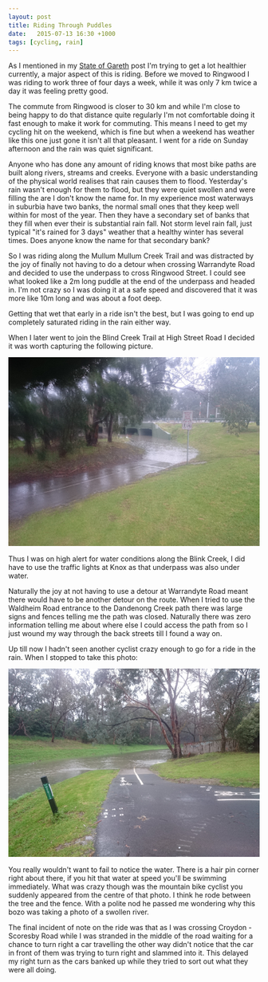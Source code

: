 ```yaml
---
layout: post
title: Riding Through Puddles
date:   2015-07-13 16:30 +1000
tags: [cycling, rain]
---
```


As I mentioned in my [State of Gareth][1] post I'm trying to get a lot 
healthier currently, a major aspect of this is riding. Before we moved to 
Ringwood I was riding to work three of four days a week, while it was only 7 km 
twice a day it was feeling pretty good. 

The commute from Ringwood is closer to 30 km and while I'm close to being happy 
to do that distance quite regularly I'm not comfortable doing it fast enough to 
make it work for commuting. This means I need to get my cycling hit on the 
weekend, which is fine but when a weekend has weather like this one just gone 
it isn't all that pleasant. I went for a ride on Sunday afternoon and the rain 
was quiet significant.

Anyone who has done any amount of riding knows that most bike paths are built 
along rivers, streams and creeks. Everyone with a basic understanding of the 
physical world realises that rain causes them to flood. Yesterday's rain wasn't 
enough for them to flood, but they were quiet swollen and were filling the are 
I don't know the name for. In my experience most waterways in suburbia have two 
banks, the normal small ones that they keep well within for most of the year. 
Then they have a secondary set of banks that they fill when ever their is 
substantial rain fall. Not storm level rain fall, just typical "it's rained for 
3 days" weather that a healthy winter has several times. Does anyone know the 
name for that secondary bank?

So I was riding along the Mullum Mullum Creek Trail and was distracted by the joy 
of finally not having to do a detour when crossing Warrandyte Road and decided to 
use the underpass to cross Ringwood Street. I could see what looked like a 2m long 
puddle at the end of the underpass and headed in. I'm not crazy so I was doing it 
at a safe speed and discovered that it was more like 10m long and was about a foot 
deep.

Getting that wet that early in a ride isn't the best, but I was going to end up
completely saturated riding in the rain either way.

When I later went to join the Blind Creek Trail at High Street Road I decided it 
was worth capturing the following picture.

![Tunnel 99% submerged](/img/IMG_20150712_150354.small.jpg)

Thus I was on high alert for water conditions along the Blink Creek, I did have to 
use the traffic lights at Knox as that underpass was also under water.

Naturally the joy at not having to use a detour at Warrandyte Road meant there would
have to be another detour on the route. When I tried to use the Waldheim Road 
entrance to the Dandenong Creek path there was large signs and fences telling me the 
path was closed. Naturally there was zero information telling me about where else I 
could access the path from so I just wound my way through the back streets till I found
a way on.

Up till now I hadn't seen another cyclist crazy enough to go for a ride in the rain.
When I stopped to take this photo:

![Blind corner of death](/img/IMG_20150712_153535.small.jpg)

You really wouldn't want to fail to notice the water. There is a hair pin corner right 
about there, if you hit that water at speed you'll be swimming immediately. What was 
crazy though was the mountain bike cyclist you suddenly appeared from the centre of 
that photo. I think he rode between the tree and the fence. With a polite nod he passed 
me wondering why this bozo was taking a photo of a swollen river.

The final incident of note on the ride was that as I was crossing Croydon - Scoresby 
Road while I was stranded in the middle of the road waiting for a chance to turn right a
car travelling the other way didn't notice that the car in front of them was trying to 
turn right and slammed into it. This delayed my right turn as the cars banked up while 
they tried to sort out what they were all doing.


[1]: /2015-07-10-ramblings/
